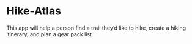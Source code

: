 # Hike-Atlas
This app will help a person find a trail they’d like to hike, create a hiking itinerary, and plan a gear pack list.
